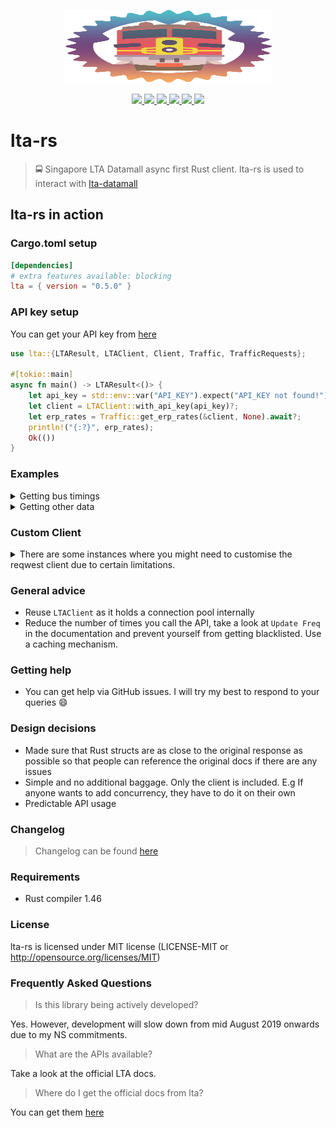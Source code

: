 <p align="center">
  <img width="333" height="117" src="./logo.png">
</p>
<p align="center">
  <a href="https://github.com/lta-rs/lta-models/blob/main/LICENSE">
    <img src="https://img.shields.io/github/license/lta-rs/lta-models"/>
  </a>
  <a href="https://docs.rs/lta">
    <img src="https://img.shields.io/badge/docs-docs.rs-blue"/>
  </a>
  <a href="https://lta-rs.github.io/lta-rs/lta/">
    <img src="https://img.shields.io/badge/docs-master--branch-red"/>
  </a>
  <a href="https://github.com/lta-rs/lta-rs/actions">
    <img src="https://img.shields.io/github/workflow/status/lta-rs/lta-rs/Test%20Rust%20project"/>
  </a>
  <a href="https://crates.io/crates/lta">
    <img src="https://img.shields.io/crates/v/lta"/>
  </a>
  <a href="https://github.com/BudiNverse/lta-rs">
    <img src="https://img.shields.io/crates/d/lta"/>
  </a>
</p>

# lta-rs
> 🚍 Singapore LTA Datamall async first Rust client. lta-rs is used to interact with  [lta-datamall](https://www.mytransport.sg/content/mytransport/home/dataMall.html)

## lta-rs in action

### Cargo.toml setup
```toml
[dependencies]
# extra features available: blocking
lta = { version = "0.5.0" }
```

### API key setup
You can get your API key from [here](https://www.mytransport.sg/content/mytransport/home/dataMall/request-for-api.html)

```rust
use lta::{LTAResult, LTAClient, Client, Traffic, TrafficRequests};

#[tokio::main]
async fn main() -> LTAResult<()> {
    let api_key = std::env::var("API_KEY").expect("API_KEY not found!");
    let client = LTAClient::with_api_key(api_key)?;
    let erp_rates = Traffic::get_erp_rates(&client, None).await?;
    println!("{:?}", erp_rates);
    Ok(())
}
```

### Examples
<details>
    <summary>
    Getting bus timings    
    </summary>

```rust
use lta::{LTAResult, LTAClient, Client, Bus, BusRequests};

fn get_bus_arrival() -> LTAResult<()> {
    let api_key = std::env::var("API_KEY").expect("API_KEY not found!");
    let client = LTAClient::with_api_key(api_key);
    let arrivals = Bus::get_arrival(&client, 83139, None)?;
    println!("{:?}", arrivals);
    Ok(())
}
```
    
</details>

<details>
    <summary>
    Getting other data
    </summary>
    
```rust
// All the APIs in this library are designed to be used like this
// `lta::RequestType::get_something`
// All of them return lta::utils::LTAResult<T>
// The example below is Bus::get_bus_services()
// and Traffic::get_erp_rates()
// Do note that the API calling convention is similar across all the APIs except for
// bus::get_arrival
// Most of the APIs returns only 500 record
// If you want to get records 501 - 1000 take a look at get_erp() example
use lta::{LTAResult, LTAClient, Client, Bus, Traffic, BusRequests, TrafficRequests};

async fn bus_services() -> LTAResult<()> {
    let api_key = std::env::var("API_KEY").expect("API_KEY not found!");
    let client = LTAClient::with_api_key(api_key)?;
    let bus_services= Bus::get_bus_services(&client, None)?;
    println!("{:?}", bus_services);
    Ok(())
}

async fn get_erp() -> LTAResult<()> {
    let api_key = std::env::var("API_KEY").expect("API_KEY not found!");
    let client = LTAClient::with_api_key(api_key)?;
    let erp_rates = Traffic:: get_erp_rates(&client, Some(500))?;
    println!("{:?}", erp_rates);
    Ok(())
}
```
    
</details>

### Custom Client
<details>
    <summary>
    There are some instances where you might need to customise the reqwest client due to certain limitations.
    </summary>

```rust
use lta::r#async::client::LTAClient;
use lta::reqwest::ClientBuilder;
use std::time::Duration;
use lta::Client;

fn my_custom_client() -> LTAClient {
    let client = ClientBuilder::new()
        .no_gzip()
        .connect_timeout(Duration::new(420, 0))
        .build()
        .unwrap();

    LTAClient::new("API_KEY", client)
}
 ```
    
</details>

### General advice
- Reuse `LTAClient` as it holds a connection pool internally
- Reduce the number of times you call the API, take a look at `Update Freq` in the documentation and prevent
yourself from getting blacklisted. Use a caching mechanism.

### Getting help
- You can get help via GitHub issues. I will try my best to respond to your queries :smile:

### Design decisions
- Made sure that Rust structs are as close to the original response as possible so that people can reference the original docs if there are any issues 
- Simple and no additional baggage. Only the client is included. E.g If anyone wants to add concurrency, they have to do it on their own
- Predictable API usage

### Changelog
> Changelog can be found [here](./CHANGELOG.md)

### Requirements
- Rust compiler 1.46

### License
lta-rs is licensed under MIT license (LICENSE-MIT or http://opensource.org/licenses/MIT)

### Frequently Asked Questions

> Is this library being actively developed?

Yes. However, development will slow down from mid August 2019 onwards due to my NS commitments.

> What are the APIs available?

Take a look at the official LTA docs.

> Where do I get the official docs from lta?

You can get them [here](https://www.mytransport.sg/content/dam/datamall/datasets/LTA_DataMall_API_User_Guide.pdf)
